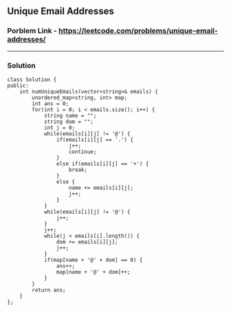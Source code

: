 ## Unique Email Addresses

### Porblem Link - https://leetcode.com/problems/unique-email-addresses/

---

### Solution

    class Solution {
    public:
        int numUniqueEmails(vector<string>& emails) {
            unordered_map<string, int> map;
            int ans = 0;
            for(int i = 0; i < emails.size(); i++) {
                string name = "";
                string dom = "";
                int j = 0;
                while(emails[i][j] != '@') {
                    if(emails[i][j] == '.') {
                        j++;
                        continue;
                    } 
                    else if(emails[i][j] == '+') {
                        break;
                    }
                    else {
                        name += emails[i][j];
                        j++;
                    }
                }
                while(emails[i][j] != '@') {
                    j++;
                }
                j++;
                while(j < emails[i].length()) {
                    dom += emails[i][j];
                    j++;
                }
                if(map[name + '@' + dom] == 0) {
                    ans++;
                    map[name + '@' + dom]++;
                }
            }
            return ans;
        }
    };
